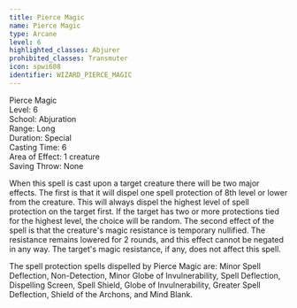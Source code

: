 ```yaml
---
title: Pierce Magic
name: Pierce Magic
type: Arcane
level: 6
highlighted_classes: Abjurer
prohibited_classes: Transmuter
icon: spwi608
identifier: WIZARD_PIERCE_MAGIC
---
```

Pierce Magic  
Level: 6  
School: Abjuration  
Range: Long  
Duration: Special  
Casting Time: 6  
Area of Effect: 1 creature  
Saving Throw: None  
  
When this spell is cast upon a target creature there will be two major effects. The first is that it will dispel one spell protection of 8th level or lower from the creature. This will always dispel the highest level of spell protection on the target first. If the target has two or more protections tied for the highest level, the choice will be random. The second effect of the spell is that the creature's magic resistance is temporary nullified. The resistance remains lowered for 2 rounds, and this effect cannot be negated in any way. The target's magic resistance, if any, does not affect this spell.  
  
The spell protection spells dispelled by Pierce Magic are: Minor Spell Deflection, Non-Detection, Minor Globe of Invulnerability, Spell Deflection, Dispelling Screen, Spell Shield, Globe of Invulnerability, Greater Spell Deflection, Shield of the Archons, and Mind Blank.  
